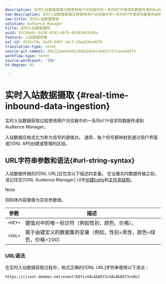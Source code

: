 ```yaml
---
description: 实时入站数据获取过程使用用户浏览器中的一系列HTTP请求将数据传递到Audience Manager。
seo-description: 实时入站数据获取过程使用用户浏览器中的一系列HTTP请求将数据传递到Audience Manager。
seo-title: 实时入站数据摄取
solution: Audience Manager
title: 实时入站数据摄取
uuid: 43cb0ebc-6c36-4391-bbfb-6b203d63c69a
feature: 入站数据传输
exl-id: d243c74c-3a29-4dbf-a4c7-43ea526a9d7b
translation-type: tm+mt
source-git-commit: 48b122a4184d1c0662b9de14e92f727caa4a9d74
workflow-type: tm+mt
source-wordcount: '198'
ht-degree: 8%

---
```


# 实时入站数据摄取 {#real-time-inbound-data-ingestion}

实时入站数据获取过程使用用户浏览器中的一系列`HTTP`请求将数据传递到Audience Manager。

<!-- c_rt_inbound_real_time.xml -->

入站数据应格式化为称为信号的键值对。 通常，每个信号都映射到通过用户界面或[!DNL API]创建或管理的区段。

## URL字符串参数和语法{#url-string-syntax}

入站数据传输的[!DNL URL]应包含以下描述的变量。 在设置实时数据传输之前，请记住在[!DNL Audience Manager] UI中[创建traits](../../../features/traits/create-onboarded-rule-based-traits.md)和[文件夹结构](../../../features/traits/trait-storage.md#create-trait-storage-folder)。

>[!NOTE]
>
>将斜体内容替换为实际参数值。

| 参数 | 描述 |
|---|---|
| `<KEY>` | 键值对中的唯一标识符（例如性别、颜色、价格）。 |
| `<VAL>` | 属于由键定义的数据集的变量（例如，性别=男性，颜色=绿色，价格=100） |

### URL语法

在实时入站数据获取过程中，格式正确的[!DNL URL]字符串使用以下语法：

```
https://client.demdex.net/event?KEY1=VALA&KEY2=VALB&KEY3=VALC
```
